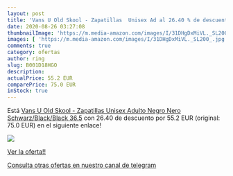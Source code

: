 ```yaml
---
layout: post
title: 'Vans U Old Skool - Zapatillas  Unisex Ad al 26.40 % de descuento'
date: 2020-08-26 03:27:08
thumbnailImage: 'https://m.media-amazon.com/images/I/31DHgDxMiVL._SL200_.jpg'
images: [ 'https://m.media-amazon.com/images/I/31DHgDxMiVL._SL200_.jpg' ]
comments: true
category: ofertas
author: ring
slug: B001D18HGO
description:
actualPrice: 55.2 EUR
comparePrice: 75.0 EUR
inStock: true
---
```


Está [Vans U Old Skool - Zapatillas  Unisex Adulto  Negro  Nero  Schwarz/Black/Black    36.5](https://www.amazon.com/dp/B001D18HGO/?tag=redken08-20) con 26.40 de descuento por 55.2 EUR (original: 75.0 EUR) en el siguiente enlace!

[![](https://m.media-amazon.com/images/I/31DHgDxMiVL._SL200_.jpg)](https://www.amazon.com/dp/B001D18HGO/?tag=redken08-20)

[Ver la oferta!!](https://www.amazon.com/dp/B001D18HGO/?tag=redken08-20)

[Consulta otras ofertas en nuestro canal de telegram](https://t.me/s/ofertas25)
